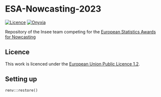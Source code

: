 # ESA-Nowcasting-2023

[![Licence](https://img.shields.io/badge/Licence-EUPL--1.2-001489)](https://joinup.ec.europa.eu/collection/eupl/eupl-text-eupl-12)
[![Onyxia](https://img.shields.io/badge/Launch-Datalab-orange?logo=R)](https://datalab.sspcloud.fr/launcher/ide/rstudio?autoLaunch=false&service.image.custom.enabled=true&service.image.custom.version=%C2%ABinseefrlab%2Fesa-nowcasting-2023%3Av1.0.1%C2%BB&onyxia.friendlyName=%C2%ABesa_nowcasting%C2%BB)

Repository of the Insee team competing for the [European Statistics Awards for Nowcasting](https://statistics-awards.eu/)

## Licence

This work is licenced under the [European Union Public Licence 1.2](https://joinup.ec.europa.eu/collection/eupl/eupl-text-eupl-12).

## Setting up

```
renv::restore()
